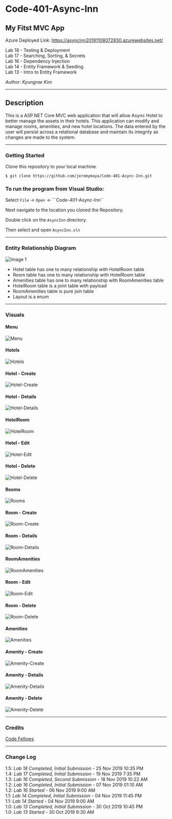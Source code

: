 # Code-401-Async-Inn

## My Fitst MVC App
Azure Deployed Link: https://asyncinn20191108072830.azurewebsites.net/

Lab 18 - Testing & Deployment  
Lab 17 - Searching, Sorting, & Secrets  
Lab 16 - Dependency Injection  
Lab 14 - Entity Framework & Seeding  
Lab 13 - Intro to Entity Framework

*Author: Kyungrae Kim*

----

## Description
This is a ASP.NET Core MVC web application that will allow Async Hotel to better manage the assets in their hotels. This application can modify and manage rooms, amenities, and new hotel locations. The data entered by the user will persist across a relational database and maintain its integrity as changes are made to the system.

---

### Getting Started
Clone this repository to your local machine.

```
$ git clone https://github.com/jeremymaya/Code-401-Async-Inn.git
```

### To run the program from Visual Studio:
Select ```File``` -> ```Open``` -> ```Code-401-Async-Inn``

Next navigate to the location you cloned the Repository.

Double click on the ```AsyncInn``` directory.

Then select and open ```AsyncInn.sln```

---

### Entity Relationship Diagram
![Image 1](https://github.com/jeremymaya/Code-401-Async-Inn/blob/master/assets/AsyncInn2.png)

* Hotel table has one to many relationship with HotelRoom table
* Room table has one to many relationship with HotelRoom table
* Amenities table has one to many relationship with RoomAmenities table
* HotelRoom table is a joint table with payload
* RoomAmenities table is pure join table
* Layout is a enum

---

### Visuals
#### Menu
![Menu](https://github.com/jeremymaya/Code-401-Async-Inn/blob/master/assets/Menu.png)
#### Hotels
![Hotels](https://github.com/jeremymaya/Code-401-Async-Inn/blob/master/assets/Hotels.png)
#### Hotel - Create
![Hotel-Create](https://github.com/jeremymaya/Code-401-Async-Inn/blob/master/assets/Hotel-Create.png)
#### Hotel - Details
![Hotel-Details](https://github.com/jeremymaya/Code-401-Async-Inn/blob/master/assets/Hote-Details.png)
#### HotelRoom
![HotelRoom](https://github.com/jeremymaya/Code-401-Async-Inn/blob/master/assets/HotelRoom.png)
#### Hotel - Edit
![Hotel-Edit](https://github.com/jeremymaya/Code-401-Async-Inn/blob/master/assets/Hotel-Edit.png)
#### Hotel - Delete
![Hotel-Delete](https://github.com/jeremymaya/Code-401-Async-Inn/blob/master/assets/Hotel-Delete.png)
#### Rooms
![Rooms](https://github.com/jeremymaya/Code-401-Async-Inn/blob/master/assets/Rooms.png)
#### Room - Create
![Room-Create](https://github.com/jeremymaya/Code-401-Async-Inn/blob/master/assets/Room-Create.png)
#### Room - Details
![Room-Details](https://github.com/jeremymaya/Code-401-Async-Inn/blob/master/assets/Room-Details.png)
#### RoomAmenities
![RoomAmenities](https://github.com/jeremymaya/Code-401-Async-Inn/blob/master/assets/RoomAmenities.png)
#### Room - Edit
![Room-Edit](https://github.com/jeremymaya/Code-401-Async-Inn/blob/master/assets/Room-Edit.png)
#### Room - Delete
![Room-Delete](https://github.com/jeremymaya/Code-401-Async-Inn/blob/master/assets/Room-Delete.png)
#### Amenities
![Amenities](https://github.com/jeremymaya/Code-401-Async-Inn/blob/master/assets/Amenities.png)
#### Amenity - Create
![Amenity-Create](https://github.com/jeremymaya/Code-401-Async-Inn/blob/master/assets/Amenity-Create.png)
#### Amenity - Details
![Amenity-Details](https://github.com/jeremymaya/Code-401-Async-Inn/blob/master/assets/Amenity-Details.png)
#### Amenity - Delete
![Amenity-Delete](https://github.com/jeremymaya/Code-401-Async-Inn/blob/master/assets/Amenity-Delete.png)

---

### Credits
[Code Fellows](https://codefellows.github.io/code-401-dotnet-guide/Resources/MVCSetup)

---

### Change Log
1.5: *Lab 18 Completed, Initial Submission* - 25 Nov 2019 10:35 PM  
1.4: *Lab 17 Completed, Initial Submission* - 19 Nov 2019 7:35 PM  
1.3: *Lab 16 Completed, Second Submission* - 18 Nov 2019 10:22 AM  
1.2: *Lab 16 Completed, Initial Submission* - 07 Nov 2019 01:10 AM  
1.2: *Lab 16 Started* - 06 Nov 2019 9:00 AM  
1.1: *Lab 14 Completed, Initial Submission* - 04 Nov 2019 11:45 PM  
1.1: *Lab 14 Started* - 04 Nov 2019 9:00 AM  
1.0: *Lab 13 Completed, Initial Submission* - 30 Oct 2019 10:45 PM  
1.0: *Lab 13 Started* - 30 Oct 2019 9:30 AM
